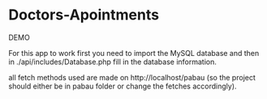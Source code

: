 # Doctors-Apointments
DEMO

For this app to work first you need to import the MySQL database and then in ./api/includes/Database.php fill in the database information.

all fetch methods used are made on http://localhost/pabau (so the project should either be in pabau folder or change the fetches accordingly).
